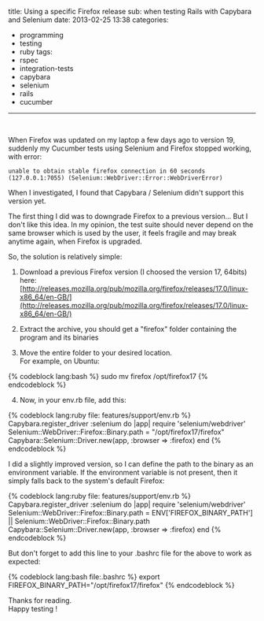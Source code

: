 title: Using a specific Firefox release
sub: when testing Rails with Capybara and Selenium
date: 2013-02-25 13:38
categories:

- programming
- testing
- ruby
  tags:
- rspec
- integration-tests
- capybara
- selenium
- rails
- cucumber

---

&nbsp;

<!-- more -->

When Firefox was updated on my laptop a few days ago to version 19, suddenly my Cucumber tests using Selenium and Firefox stopped working, with error:

    unable to obtain stable firefox connection in 60 seconds (127.0.0.1:7055) (Selenium::WebDriver::Error::WebDriverError)

When I investigated, I found that Capybara / Selenium didn't support this version yet.

The first thing I did was to downgrade Firefox to a previous version... But I don't like this idea.
In my opinion, the test suite should never depend on the same browser which is used by the user, it feels fragile and may break anytime again, when Firefox is upgraded.

So, the solution is relatively simple:

1. Download a previous Firefox version (I choosed the version 17, 64bits) here:<br />
   [http://releases.mozilla.org/pub/mozilla.org/firefox/releases/17.0/linux-x86_64/en-GB/](http://releases.mozilla.org/pub/mozilla.org/firefox/releases/17.0/linux-x86_64/en-GB/)

2. Extract the archive, you should get a "firefox" folder containing the program and its binaries

3. Move the entire folder to your desired location.<br />
   For example, on Ubuntu:

{% codeblock lang:bash %}
sudo mv firefox /opt/firefox17
{% endcodeblock %}

4. Now, in your env.rb file, add this:

{% codeblock lang:ruby file: features/support/env.rb %}
Capybara.register_driver :selenium do |app|
require 'selenium/webdriver'
Selenium::WebDriver::Firefox::Binary.path = "/opt/firefox17/firefox"
Capybara::Selenium::Driver.new(app, :browser => :firefox)
end
{% endcodeblock %}

I did a slightly improved version, so I can define the path to the binary as an environment variable.
If the environment variable is not present, then it simply falls back to the system's default Firefox:

{% codeblock lang:ruby file: features/support/env.rb %}
Capybara.register_driver :selenium do |app|
require 'selenium/webdriver'
Selenium::WebDriver::Firefox::Binary.path = ENV['FIREFOX_BINARY_PATH'] || Selenium::WebDriver::Firefox::Binary.path
Capybara::Selenium::Driver.new(app, :browser => :firefox)
end
{% endcodeblock %}

But don't forget to add this line to your .bashrc file for the above to work as expected:

{% codeblock lang:bash file:.bashrc %}
export FIREFOX_BINARY_PATH="/opt/firefox17/firefox"
{% endcodeblock %}

Thanks for reading.<br />
Happy testing !
